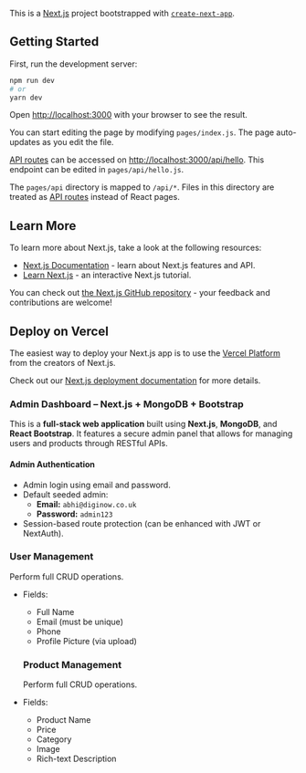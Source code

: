 This is a [Next.js](https://nextjs.org/) project bootstrapped with [`create-next-app`](https://github.com/vercel/next.js/tree/canary/packages/create-next-app).

## Getting Started

First, run the development server:

```bash
npm run dev 
# or
yarn dev
```

Open [http://localhost:3000](http://localhost:3000) with your browser to see the result.

You can start editing the page by modifying `pages/index.js`. The page auto-updates as you edit the file.

[API routes](https://nextjs.org/docs/api-routes/introduction) can be accessed on [http://localhost:3000/api/hello](http://localhost:3000/api/hello). This endpoint can be edited in `pages/api/hello.js`.

The `pages/api` directory is mapped to `/api/*`. Files in this directory are treated as [API routes](https://nextjs.org/docs/api-routes/introduction) instead of React pages.

## Learn More

To learn more about Next.js, take a look at the following resources:

- [Next.js Documentation](https://nextjs.org/docs) - learn about Next.js features and API.
- [Learn Next.js](https://nextjs.org/learn) - an interactive Next.js tutorial.

You can check out [the Next.js GitHub repository](https://github.com/vercel/next.js/) - your feedback and contributions are welcome!

## Deploy on Vercel

The easiest way to deploy your Next.js app is to use the [Vercel Platform](https://vercel.com/new?utm_medium=default-template&filter=next.js&utm_source=create-next-app&utm_campaign=create-next-app-readme) from the creators of Next.js.

Check out our [Next.js deployment documentation](https://nextjs.org/docs/deployment) for more details.


###  Admin Dashboard – Next.js + MongoDB + Bootstrap
This is a **full-stack web application** built using **Next.js**, **MongoDB**, and **React Bootstrap**. It features a secure admin panel that allows for managing users and products through RESTful APIs.

 #### Admin Authentication
- Admin login using email and password.
- Default seeded admin:
  - **Email:** `abhi@diginow.co.uk`
  - **Password:** `admin123`
- Session-based route protection (can be enhanced with JWT or NextAuth).

###  User Management
Perform full CRUD operations.
- Fields:
  - Full Name
  - Email (must be unique)
  - Phone
  - Profile Picture (via upload)

  ### Product Management
   Perform full CRUD operations.
- Fields:
  - Product Name
  - Price
  - Category
  - Image
  - Rich-text Description
